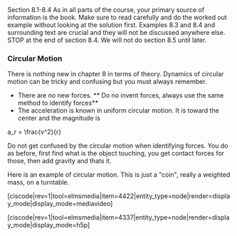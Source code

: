 <stop-note>
    <span slot="message">Section 8.1-8.4</span>
</stop-note>

<lrndesign-sidenote label="Instructor Note" icon="bookmark" bg-color="#c2e5f2">
As in all parts of the course, your primary source of information is the book. Make sure to read carefully and do the worked out example without looking at the solution first. Examples 8.3 and 8.4 and surrounding text are crucial and they will not be discussed anywhere else. STOP at the end of section 8.4. We will not do section 8.5 until later. 
</lrndesign-sidenote>


### Circular Motion

There is nothing new in chapter 8 in terms of theory. Dynamics of circular motion can be tricky and confusing but you must always remember. 

* There are no new forces. ** Do no invent forces, always use the same method to identify forces**
* The acceleration is known in uniform circular motion. It is toward the center and the magnitude is 

<lrn-math>a_r = \frac{v^2}{r} </lrn-math>

<lrndesign-sidenote label="Instructor Note" icon="bookmark" bg-color="#c2e5f2">
Do not get confused by the circular motion when identifying forces. You do as before, first find what is the object touching, you get contact forces for those, then add gravity and thats it. 
</lrndesign-sidenote>

Here is an example of circular motion. This is just a "coin", really a weighted mass, on a turntable. 

[ciscode|rev=1|tool=elmsmedia|item=4422|entity_type=node|render=display_mode|display_mode=mediavideo]

[ciscode|rev=1|tool=elmsmedia|item=4337|entity_type=node|render=display_mode|display_mode=h5p]